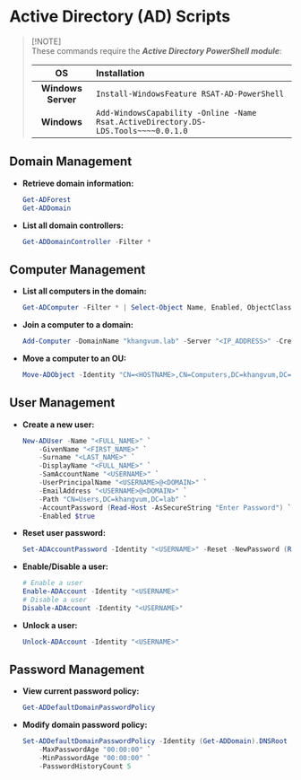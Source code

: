 # Active Directory (AD) Scripts

>   [!NOTE]  
>   These commands require the **_Active Directory PowerShell module_**:
>
>   OS                     |Installation  
>   :---------------------:|:-------------------------------------------
>   **Windows Server**     |`Install-WindowsFeature RSAT-AD-PowerShell`
>   **Windows**            |`Add-WindowsCapability -Online -Name Rsat.ActiveDirectory.DS-LDS.Tools~~~~0.0.1.0`

## Domain Management

-   **Retrieve domain information:**

    ```powershell
    Get-ADForest
    Get-ADDomain
    ```

-   **List all domain controllers:**

    ```powershell
    Get-ADDomainController -Filter *
    ```

## Computer Management

-   **List all computers in the domain:**

    ```powershell
    Get-ADComputer -Filter * | Select-Object Name, Enabled, ObjectClass
    ```

-   **Join a computer to a domain:**

    ```powershell
    Add-Computer -DomainName "khangvum.lab" -Server "<IP_ADDRESS>" -Credential "khangvum\<USERNAME>" -Restart -Verbose
    ```

-   **Move a computer to an OU:**

    ```powershell
    Move-ADObject -Identity "CN=<HOSTNAME>,CN=Computers,DC=khangvum,DC=lab" -TargetPath "OU=<OU>,DC=khangvum,DC=lab"
    ```

## User Management

-   **Create a new user:**

    ```powershell
    New-ADUser -Name "<FULL_NAME>" `
        -GivenName "<FIRST_NAME>" `
        -Surname "<LAST_NAME>" `
        -DisplayName "<FULL_NAME>" `
        -SamAccountName "<USERNAME>" `
        -UserPrincipalName "<USERNAME>@<DOMAIN>" `
        -EmailAddress "<USERNAME>@<DOMAIN>" `
        -Path "CN=Users,DC=khangvum,DC=lab" `
        -AccountPassword (Read-Host -AsSecureString "Enter Password") `
        -Enabled $true
    ```

-   **Reset user password:**

    ```powershell
    Set-ADAccountPassword -Identity "<USERNAME>" -Reset -NewPassword (Read-Host -AsSecureString "New Password")
    ```

-   **Enable/Disable a user:**

    ```powershell
    # Enable a user
    Enable-ADAccount -Identity "<USERNAME>"
    # Disable a user
    Disable-ADAccount -Identity "<USERNAME>"
    ```

-   **Unlock a user:**

    ```powershell
    Unlock-ADAccount -Identity "<USERNAME>"
    ```

## Password Management

-   **View current password policy:**

    ```powershell
    Get-ADDefaultDomainPasswordPolicy
    ```

-   **Modify domain password policy:**

    ```powershell
    Set-ADDefaultDomainPasswordPolicy -Identity (Get-ADDomain).DNSRoot `
        -MaxPasswordAge "00:00:00" `
        -MinPasswordAge "00:00:00" `
        -PasswordHistoryCount 5
    ```